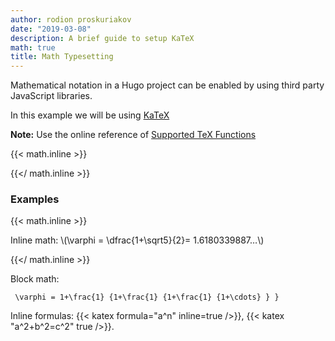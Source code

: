 ```yaml
---
author: rodion proskuriakov
date: "2019-03-08"
description: A brief guide to setup KaTeX
math: true
title: Math Typesetting
---
```


Mathematical notation in a Hugo project can be enabled by using third party JavaScript libraries.

<!--more-->

In this example we will be using [KaTeX](https://katex.org/)


**Note:** Use the online reference of [Supported TeX Functions](https://katex.org/docs/supported.html)

{{< math.inline >}}

{{</ math.inline >}}

### Examples

{{< math.inline >}}

<p>
Inline math: \(\varphi = \dfrac{1+\sqrt5}{2}= 1.6180339887…\)
</p>

{{</ math.inline >}}

Block math:

```katex
 \varphi = 1+\frac{1} {1+\frac{1} {1+\frac{1} {1+\cdots} } }

```

Inline formulas: {{< katex formula="a^n" inline=true />}}, {{< katex "a^2+b^2=c^2" true />}}.



[//]: # ($${a}^{b} - \overbrace{c}^{d}$$)

[//]: # ()
[//]: # ()
[//]: # (```katex)

[//]: # (\tag*{&#40;1&#41;} P&#40;E&#41; = {n \choose k} p^k &#40;1-p&#41;^{n-k})

[//]: # (```)

[//]: # (```katex)

[//]: # (f&#40;x&#41; = \int_{-\infty}^\infty\hat f&#40;\xi&#41;\,e^{2 \pi i \xi x}\,d\xi)

[//]: # (```)